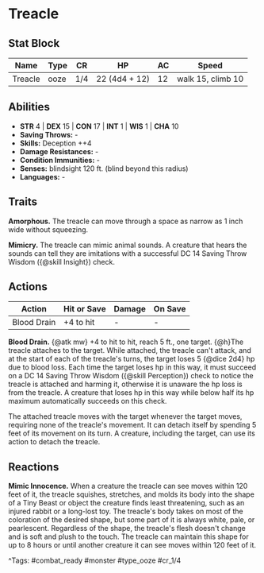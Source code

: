 # Treacle

## Stat Block

| Name | Type | CR | HP | AC | Speed |
|------|------|----|----|----|-------|
| Treacle | ooze | 1/4 | 22 (4d4 + 12) | 12 | walk 15, climb 10 |

## Abilities

- **STR** 4 | **DEX** 15 | **CON** 17 | **INT** 1 | **WIS** 1 | **CHA** 10
- **Saving Throws:** -  
- **Skills:** Deception ++4  
- **Damage Resistances:** -  
- **Condition Immunities:** -  
- **Senses:** blindsight 120 ft. (blind beyond this radius)  
- **Languages:** -

## Traits

**Amorphous.** The treacle can move through a space as narrow as 1 inch wide without squeezing.

**Mimicry.** The treacle can mimic animal sounds. A creature that hears the sounds can tell they are imitations with a successful DC 14 Saving Throw Wisdom ({@skill Insight}) check.


## Actions

| Action | Hit or Save | Damage | On Save |
|--------|--------------|--------|----------|
| Blood Drain | +4 to hit | - | - |

**Blood Drain.** {@atk mw} +4 to hit to hit, reach 5 ft., one target. {@h}The treacle attaches to the target. While attached, the treacle can't attack, and at the start of each of the treacle's turns, the target loses 5 {@dice 2d4} hp due to blood loss. Each time the target loses hp in this way, it must succeed on a DC 14 Saving Throw Wisdom ({@skill Perception}) check to notice the treacle is attached and harming it, otherwise it is unaware the hp loss is from the treacle. A creature that loses hp in this way while below half its hp maximum automatically succeeds on this check.

The attached treacle moves with the target whenever the target moves, requiring none of the treacle's movement. It can detach itself by spending 5 feet of its movement on its turn. A creature, including the target, can use its action to detach the treacle.

## Reactions

**Mimic Innocence.** When a creature the treacle can see moves within 120 feet of it, the treacle squishes, stretches, and molds its body into the shape of a Tiny Beast or object the creature finds least threatening, such as an injured rabbit or a long-lost toy. The treacle's body takes on most of the coloration of the desired shape, but some part of it is always white, pale, or pearlescent. Regardless of the shape, the treacle's flesh doesn't change and is soft and plush to the touch. The treacle can maintain this shape for up to 8 hours or until another creature it can see moves within 120 feet of it.



^Tags: #combat_ready #monster #type_ooze #cr_1/4